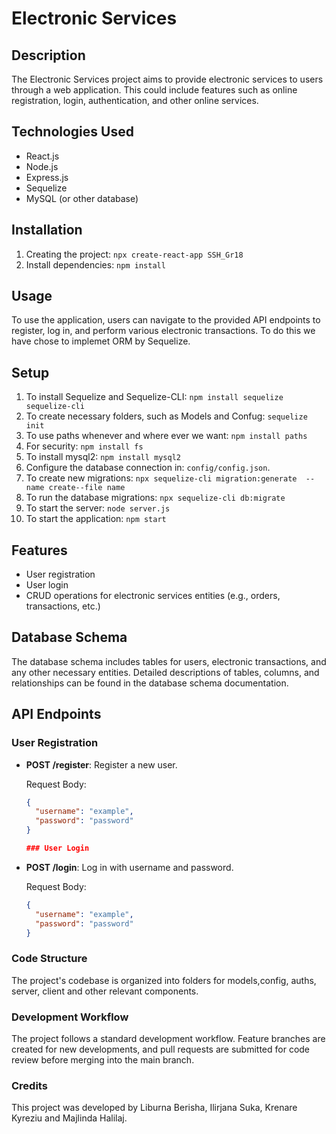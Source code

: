# Electronic Services

## Description

The Electronic Services project aims to provide electronic services to users through a web application. This could include features such as online registration, login, authentication, and other online services.

## Technologies Used

- React.js
- Node.js
- Express.js
- Sequelize
- MySQL (or other database)

## Installation

1. Creating the project: `npx create-react-app SSH_Gr18`
2. Install dependencies: `npm install`

## Usage

To use the application, users can navigate to the provided API endpoints to register, log in, and perform various electronic transactions. To do this we have chose to implemet ORM by Sequelize.

## Setup
1. To install Sequelize and Sequelize-CLI: `npm install sequelize sequelize-cli`
2. To create necessary folders, such as Models and Confug: `sequelize init`
3. To use paths whenever and where ever we want: `npm install paths`
4. For security: `npm install fs`
5. To install mysql2: `npm install mysql2`
6. Configure the database connection in: `config/config.json`.
7. To create new migrations: `npx sequelize-cli migration:generate  --name create--file name`
8. To run the database migrations: `npx sequelize-cli db:migrate`
9. To start the server: `node server.js`
10. To start the application: `npm start`
   

## Features

- User registration
- User login
- CRUD operations for electronic services entities (e.g., orders, transactions, etc.)

## Database Schema

The database schema includes tables for users, electronic transactions, and any other necessary entities. Detailed descriptions of tables, columns, and relationships can be found in the database schema documentation.

## API Endpoints

### User Registration

- **POST /register**: Register a new user.

  Request Body:
  ```json
  {
    "username": "example",
    "password": "password"
  }

  ### User Login

- **POST /login**: Log in with username and password.

  Request Body:
  ```json
  {
    "username": "example",
    "password": "password"
  }

 ### Code Structure
The project's codebase is organized into folders for  models,config, auths, server, client and other relevant components.

### Development Workflow
The project follows a standard development workflow. Feature branches are created for new developments, and pull requests are submitted for code review before merging into the main branch.

 ### Credits
This project was developed by Liburna Berisha, Ilirjana Suka, Krenare Kyreziu and Majlinda Halilaj.
